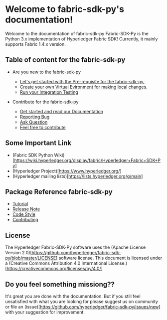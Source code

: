 Welcome to fabric-sdk-py's documentation!
=========================================

Welcome to the documentation of fabric-sdk-py
Fabric-SDK-Py is the Python 3.x implementation of Hyperledger Fabric SDK! Currently, it mainly supports Fabric 1.4.x version.

## Table of content for the fabric-sdk-py
* Are you new to the fabric-sdk-py
    * [Let's get started with the Pre-requisite for the fabric-sdk-py.](\fabric-sdk-py-docs\prereq.md)
    * [Create your own Virtual Evironment for making local changes.](\fabric-sdk-py-docs\virenv.md)
    * [Run your Integration Testing](\fabric-sdk-py-docs\inttest.md)

* Contribute for the fabric-sdk-py
    * [Get started and read our Documentation](\fabric-sdk-py-docs\getStart_doc.md)
    * [Reporting Bug](\fabric-sdk-py-docs\bugReport.md)
    * [Ask Question](\fabric-sdk-py-docs\askQue.md)
    * [Feel free to contribute](CONTRIBUTING.md)

## Some Important Link
* (Fabric SDK Python Wiki)[https://wiki.hyperledger.org/display/fabric/Hyperledger+Fabric+SDK+Py]
* (Hyperledger Project)[https://www.hyperledger.org/]
* (Hyperledger mailing lists)[https://lists.hyperledger.org/g/main]

## Package Reference fabric-sdk-py
* [Tutorial](tutorial.md)
* [Release Note](release_note.md)
* [Code Style](code_style.md)
* [Contributing](CONTRIBUTING.md)

## License
The Hyperledger Fabric-SDK-Py software uses the (Apache License Version 2.0)[https://github.com/hyperledger/fabric-sdk-py/blob/master/LICENSE] software license.
This document is licensed under a (Creative Commons Attribution 4.0 International License.)[https://creativecommons.org/licenses/by/4.0/]


## Do you feel something missiong??

It's great you are done with the documentation. But if you still feel unsatisfied with what you are looking for please suggest us on community or file an (issue)[https://github.com/hyperledger/fabric-sdk-py/issues/new] with your suggestion for improvement.
